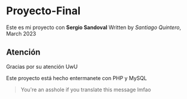 # Proyecto-Final

Este es mi proyecto con **Sergio Sandoval**
Written by *Santiago Quintero*, March 2023

## Atención

Gracias por su atención UwU

Este proyecto está hecho entermanete con PHP y MySQL 

>You're an asshole if you translate this message lmfao